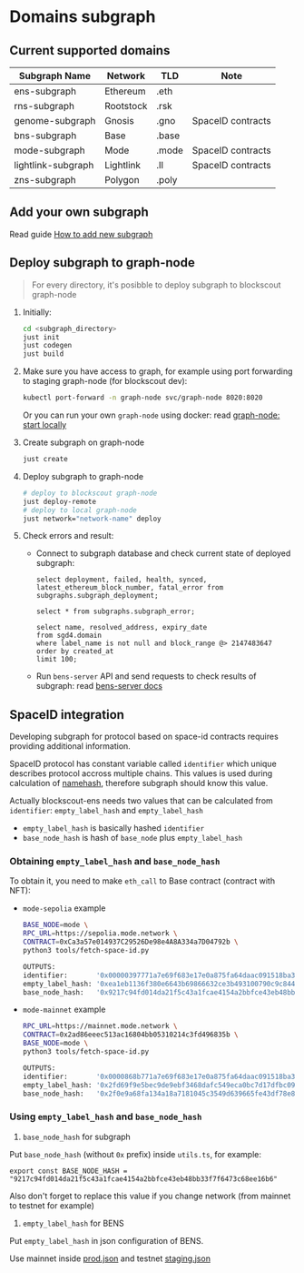 # Domains subgraph

## Current supported domains

| Subgraph Name | Network | TLD | Note |
|--------------|---------|-----|------|
| ens-subgraph | Ethereum | .eth |      |
| rns-subgraph | Rootstock | .rsk |      |
| genome-subgraph | Gnosis | .gno | SpaceID contracts |
| bns-subgraph | Base | .base |      |
| mode-subgraph | Mode | .mode | SpaceID contracts |
| lightlink-subgraph | Lightlink | .ll | SpaceID contracts |
| zns-subgraph | Polygon | .poly |      |

## Add your own subgraph

Read guide [How to add new subgraph](../subgraph-writer/README.md)

## Deploy subgraph to graph-node

> For every directory, it's posibble to deploy subgraph to blockscout graph-node

1. Initially:

    ```bash
    cd <subgraph_directory>
    just init
    just codegen
    just build
    ```

1. Make sure you have access to graph, for example using port forwarding to staging graph-node (for blockscout dev):

    ```bash
    kubectl port-forward -n graph-node svc/graph-node 8020:8020
    ```

    Or you can run your own `graph-node` using docker: read [graph-node: start locally](../README.md#start-locally)

1. Create subgraph on graph-node

    ```bash
    just create
    ```

1. Deploy subgraph to graph-node

    ```bash
    # deploy to blockscout graph-node
    just deploy-remote
    # deploy to local graph-node
    just network="network-name" deploy
    ```

1. Check errors and result:

   + Connect to subgraph database and check current state of deployed subgraph:

        ```postgres
        select deployment, failed, health, synced, latest_ethereum_block_number, fatal_error from subgraphs.subgraph_deployment;
        
        select * from subgraphs.subgraph_error;
        
        select name, resolved_address, expiry_date 
        from sgd4.domain 
        where label_name is not null and block_range @> 2147483647 
        order by created_at 
        limit 100;
        ```

   + Run `bens-server` API and send requests to check results of subgraph: read [bens-server docs](../../bens-server/README.md)

## SpaceID integration

Developing subgraph for protocol based on space-id contracts requires providing additional information.

SpaceID protocol has constant variable called `identifier` which unique describes protocol accross multiple chains.
This values is used during calculation of [namehash](https://docs.ens.domains/resolution/names#algorithm), therefore subgraph should know this value.

Actually blockscout-ens needs two values that can be calculated from `identifier`: `empty_label_hash` and `empty_label_hash`

+ `empty_label_hash` is basically hashed `identifier`
+ `base_node_hash` is hash of `base_node` plus `empty_label_hash`


### Obtaining `empty_label_hash` and `base_node_hash`

To obtain it, you need to make `eth_call` to Base contract (contract with NFT):

+ `mode-sepolia` example

    ```bash
    BASE_NODE=mode \
    RPC_URL=https://sepolia.mode.network \
    CONTRACT=0xCa3a57e014937C29526De98e4A8A334a7D04792b \
    python3 tools/fetch-space-id.py
    
    OUTPUTS:
    identifier:       '0x00000397771a7e69f683e17e0a875fa64daac091518ba318ceef13579652bd79'
    empty_label_hash: '0xea1eb1136f380e6643b69866632ce3b493100790c9c84416f2769d996a1c38b1'
    base_node_hash:   '0x9217c94fd014da21f5c43a1fcae4154a2bbfce43eb48bb33f7f6473c68ee16b6'
    ```

+ `mode-mainnet` example

    ```bash
    RPC_URL=https://mainnet.mode.network \
    CONTRACT=0x2ad86eeec513ac16804bb05310214c3fd496835b \
    BASE_NODE=mode \
    python3 tools/fetch-space-id.py

    OUTPUTS:
    identifier:       '0x0000868b771a7e69f683e17e0a875fa64daac091518ba318ceef13579652bd79'
    empty_label_hash: '0x2fd69f9e5bec9de9ebf3468dafc549eca0bc7d17dfbc09869c2cfc3997d5d038'
    base_node_hash:   '0x2f0e9a68fa134a18a7181045c3549d639665fe43df78e882d8adea865a4bb153'
    ```

### Using `empty_label_hash` and `base_node_hash`

1. `base_node_hash` for subgraph

Put `base_node_hash` (without `0x` prefix) inside `utils.ts`, for example:

```
export const BASE_NODE_HASH = "9217c94fd014da21f5c43a1fcae4154a2bbfce43eb48bb33f7f6473c68ee16b6"
```

Also don't forget to replace this value if you change network (from mainnet to testnet for example)

1. `empty_label_hash` for BENS

Put `empty_label_hash` in json configuration of BENS. 

Use mainnet inside [prod.json](../../bens-server/config/prod.json) and testnet [staging.json](../../bens-server/config/staging.json)
